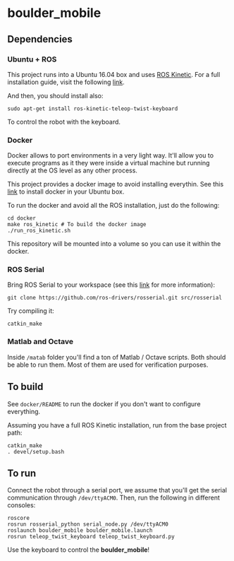 # boulder_mobile

## Dependencies

### Ubuntu + ROS

This project runs into a Ubuntu 16.04 box and uses
[ROS Kinetic](http://wiki.ros.org/kinetic). For a full
installation guide, visit the following
[link](http://wiki.ros.org/kinetic/Installation/Ubuntu).

And then, you should install also:

```
sudo apt-get install ros-kinetic-teleop-twist-keyboard
```

To control the robot with the keyboard.

### Docker

Docker allows to port environments in a very light way. It'll allow you to
execute programs as it they were inside a virtual machine but running directly
at the OS level as any other process.

This project provides a docker image to avoid installing everythin. See this
[link](https://docs.docker.com/install/linux/docker-ce/ubuntu/) to install
docker in your Ubuntu box.

To run the docker and avoid all the ROS installation, just do the following:

```
cd docker
make ros_kinetic # To build the docker image
./run_ros_kinetic.sh
```

This repository will be mounted into a volume so you can use it within the
docker.

### ROS Serial

Bring ROS Serial to your workspace (see this
[link](http://wiki.ros.org/rosserial_arduino/Tutorials/Arduino%20IDE%20Setup)
for more information):

```
git clone https://github.com/ros-drivers/rosserial.git src/rosserial
```

Try compiling it:

```
catkin_make
```

### Matlab and Octave

Inside `/matab` folder you'll find a ton of Matlab / Octave scripts. Both should
be able to run them. Most of them are used for verification purposes.

## To build

See `docker/README` to run the docker if you don't want to configure everything.

Assuming you have a full ROS Kinetic installation, run from the base project
path:


```
catkin_make
. devel/setup.bash
```

## To run

Connect the robot through a serial port, we assume that you'll get the serial
communication through `/dev/ttyACM0`. Then, run the following in different
consoles:

```
roscore
rosrun rosserial_python serial_node.py /dev/ttyACM0
roslaunch boulder_mobile boulder_mobile.launch
rosrun teleop_twist_keyboard teleop_twist_keyboard.py
```

Use the keyboard to control the **boulder_mobile**!

